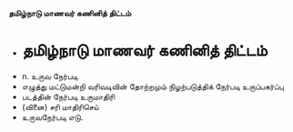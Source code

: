 **தமிழ்நாடு மாணவர் கணினித் திட்டம்**
- # தமிழ்நாடு மாணவர் கணினித் திட்டம்
- n. உருவ நேர்படி
- எழுத்து மட்டுமன்றி வரிவடிவின் தோற்றமும் நிழற்படுத்திக் நேர்படி உருப்பகர்ப்பு
- படத்தின் நேர்படி உருமாதிரி
- (வினை) சரி மாதிரிசெய்
- உருவநேர்படி எடு.

